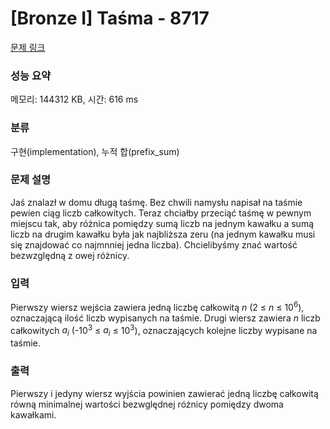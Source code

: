 # [Bronze I] Taśma - 8717 

[문제 링크](https://www.acmicpc.net/problem/8717) 

### 성능 요약

메모리: 144312 KB, 시간: 616 ms

### 분류

구현(implementation), 누적 합(prefix_sum)

### 문제 설명

<p>Jaś znalazł w domu długą taśmę. Bez chwili namysłu napisał na taśmie pewien ciąg liczb całkowitych. Teraz chciałby przeciąć taśmę w pewnym miejscu tak, aby różnica pomiędzy sumą liczb na jednym kawałku a sumą liczb na drugim kawałku była jak najbliższa zeru (na jednym kawałku musi się znajdować co najmnniej jedna liczba). Chcielibyśmy znać wartość bezwzględną z owej różnicy.</p>

### 입력 

 <p>Pierwszy wiersz wejścia zawiera jedną liczbę całkowitą <em>n</em> (2 ≤ <em>n</em> ≤ 10<sup>6</sup>), oznaczającą ilość liczb wypisanych na taśmie. Drugi wiersz zawiera <em>n</em> liczb całkowitych <em>a<sub>i</sub></em> (-10<sup>3</sup> ≤ <i>a<sub>i</sub></i> ≤ 10<sup>3</sup>), oznaczających kolejne liczby wypisane na taśmie.</p>

### 출력 

 <p>Pierwszy i jedyny wiersz wyjścia powinien zawierać jedną liczbę całkowitą równą minimalnej wartości bezwględnej różnicy pomiędzy dwoma kawałkami.</p>

